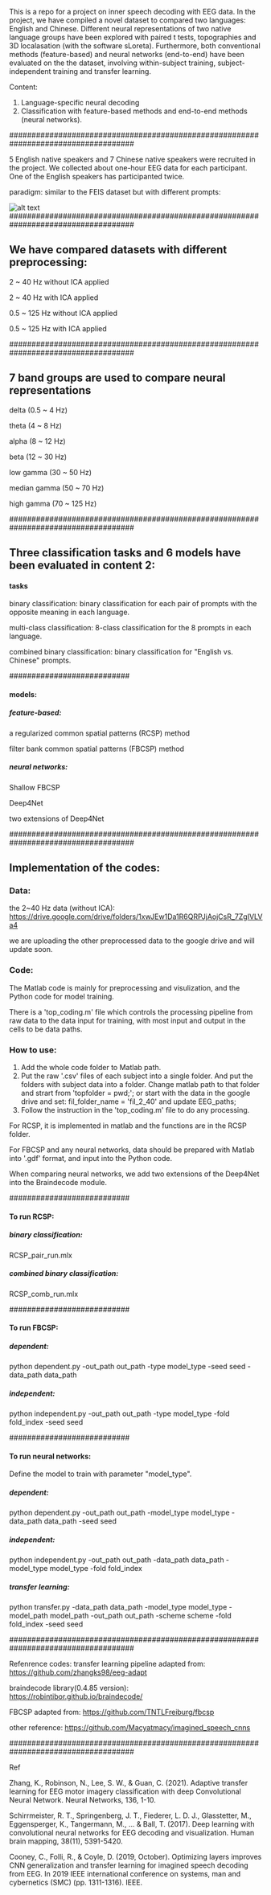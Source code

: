 This is a repo for a project on inner speech decoding with EEG data. In the project, we have compiled a novel dataset to compared two languages: English and Chinese. Different neural representations of two native language groups have been explored with paired t tests, topographies and 3D localasation (with the software sLoreta).
Furthermore, both conventional methods (feature-based) and neural networks (end-to-end) have been evaluated on the the dataset, involving within-subject training, subject-independent training and transfer learning.

Content:
1. Language-specific neural decoding
2. Classification with feature-based methods and end-to-end methods (neural networks).

####################################################################################

5 English native speakers and 7 Chinese native speakers were recruited in the project. We collected about one-hour EEG data for each participant. 
One of the English speakers has participanted twice.

paradigm:
similar to the FEIS dataset but with different prompts:

![alt text](https://github.com/Macyatmacy/EEG/blob/main/Images/prompts.png)
####################################################################################

## We have compared datasets with different preprocessing:

2 ~ 40 Hz without ICA applied

2 ~ 40 Hz with ICA applied

0.5 ~ 125 Hz without ICA applied

0.5 ~ 125 Hz with ICA applied

####################################################################################

## 7 band groups are used to compare neural representations

delta (0.5 ~ 4 Hz)

theta (4 ~ 8 Hz)

alpha (8 ~ 12 Hz)

beta (12 ~ 30 Hz)

low gamma (30 ~ 50 Hz)

median gamma (50 ~ 70 Hz)

high gamma (70 ~ 125 Hz)

####################################################################################

## Three classification tasks and 6 models have been evaluated in content 2:

#### tasks

binary classification: binary classification for each pair of prompts with the opposite meaning in each language.

multi-class classification: 8-class classification for the 8 prompts in each language.

combined binary classification: binary classification for "English vs. Chinese" prompts.

###########################


#### models:

##### feature-based:

a regularized common spatial patterns (RCSP) method

filter bank common spatial patterns (FBCSP) method

##### neural networks:

Shallow FBCSP

Deep4Net

two extensions of Deep4Net

####################################################################################

## Implementation of the codes:

### Data: 

the 2~40 Hz data (without ICA): https://drive.google.com/drive/folders/1xwJEw1Da1R6QRPJjAojCsR_7ZgIVLVa4

we are uploading the other preprocessed data to the google drive and will update soon.

### Code:

The Matlab code is mainly for preprocessing and visulization, and the Python code for model training.

There is a 'top_coding.m' file which controls the processing pipeline from raw data to the data input for training, with most input and output in the cells to be data paths.

### How to use:

1. Add the whole code folder to Matlab path.
2. Put the raw '.csv' files of each subject into a single folder. And put the folders with subject data into a folder. Change matlab path to that folder and strart from 'topfolder = pwd;'; or start with the data in the google drive and set:
fil_folder_name = 'fil_2_40' and update EEG_paths;
3. Follow the instruction in the 'top_coding.m' file to do any processing.

For RCSP, it is implemented in matlab and the functions are in the RCSP folder.

For FBCSP and any neural networks, data should be prepared with Matlab into '.gdf' format, and input into the Python code.

When comparing neural networks, we add two extensions of the Deep4Net into the Braindecode module.

###########################

#### To run RCSP:

##### binary classification: 

RCSP_pair_run.mlx

##### combined binary classification: 

RCSP_comb_run.mlx

###########################

#### To run FBCSP:

##### dependent:

python dependent.py -out_path out_path -type model_type -seed seed -data_path data_path


##### independent:

python independent.py -out_path out_path -type model_type -fold fold_index -seed seed


###########################

#### To run neural networks:

Define the model to train with parameter "model_type".


##### dependent:

python dependent.py -out_path out_path -model_type model_type -data_path data_path -seed seed


##### independent: 

python independent.py -out_path out_path -data_path data_path -model_type model_type -fold fold_index


##### transfer learning:

python transfer.py -data_path data_path -model_type model_type -model_path model_path -out_path out_path -scheme scheme -fold fold_index -seed seed


####################################################################################

Refenrence codes:
transfer learning pipeline adapted from: https://github.com/zhangks98/eeg-adapt

braindecode library(0.4.85 version): https://robintibor.github.io/braindecode/

FBCSP adapted from: https://github.com/TNTLFreiburg/fbcsp

other reference: https://github.com/Macyatmacy/imagined_speech_cnns

####################################################################################

Ref

Zhang, K., Robinson, N., Lee, S. W., & Guan, C. (2021). Adaptive transfer learning for EEG motor imagery classification with deep Convolutional Neural Network. Neural Networks, 136, 1-10.

Schirrmeister, R. T., Springenberg, J. T., Fiederer, L. D. J., Glasstetter, M., Eggensperger, K., Tangermann, M., ... & Ball, T. (2017). Deep learning with convolutional neural networks for EEG decoding and visualization. Human brain mapping, 38(11), 5391-5420.

Cooney, C., Folli, R., & Coyle, D. (2019, October). Optimizing layers improves CNN generalization and transfer learning for imagined speech decoding from EEG. In 2019 IEEE international conference on systems, man and cybernetics (SMC) (pp. 1311-1316). IEEE.
